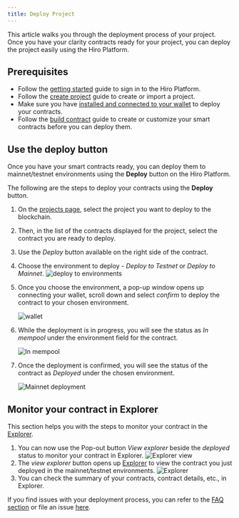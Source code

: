 ```yaml
---
title: Deploy Project
---
```


This article walks you through the deployment process of your project. Once you have your clarity contracts ready for your project, you can deploy the project easily using the Hiro Platform.

## Prerequisites

- Follow the [getting started](getting-started.md) guide to sign in to the Hiro Platform.
- Follow the [create project](create-project.md) guide to create or import a project.
- Make sure you have [installed and connected to your wallet](https://wallet.hiro.so/) to deploy your contracts.
- Follow the [build contract](build-contract.md) guide to create or customize your smart contracts before you can deploy them.

## Use the deploy button

Once you have your smart contracts ready, you can deploy them to mainnet/testnet environments using the **Deploy** button on the Hiro Platform.

The following are the steps to deploy your contracts using the **Deploy** button.

1. On the [projects page](https://platform.hiro.so), select the project you want to deploy to the blockchain.
2. Then, in the list of the contracts displayed for the project, select the contract you are ready to deploy.
3. Use the *Deploy* button available on the right side of the contract.
4. Choose the environment to deploy - *Deploy to Testnet* or *Deploy to Mainnet*.
   ![deploy to environments](images/deploy-to-environment.png)
5. Once you choose the environment, a pop-up window opens up connecting your wallet, scroll down and select *confirm* to deploy the contract to your chosen environment.

   ![wallet](images/connect-wallet.png)
6. While the deployment is in progress, you will see the status as *In mempool* under the environment field for the contract.

   ![In mempool](images/in-mempool.png)

7. Once the deployment is confirmed, you will see the status of the contract as *Deployed* under the chosen environment.

   ![Mainnet deployment](images/mainnet-deployment.png)

## Monitor your contract in Explorer

This section helps you with the steps to monitor your contract in the [Explorer](https://explorer.hiro.so/?chain=mainnet).

1. You can now use the Pop-out button *View explorer* beside the *deployed* status to monitor your contract in Explorer.
![Explorer view](images/explorer-view.png)
2. The  *view explorer* button opens up [Explorer](https://explorer.hiro.so/?chain=mainnet) to view the contract you just deployed in the mainnet/testnet environments.
![Explorer](images/explorer.jpeg)
3. You can check the summary of your contracts, contract details, etc., in Explorer.

If you find issues with your deployment process, you can refer to the [FAQ section](faq.md) or file an issue [here](https://hiro-pbc.canny.io/hiro-platform).
